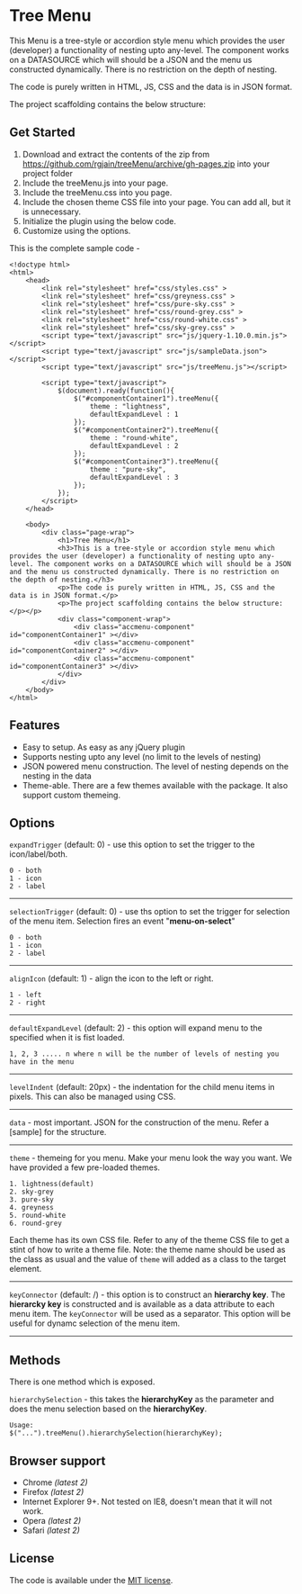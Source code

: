 # Tree Menu

This Menu is a tree-style or accordion style menu which provides the user (developer) a functionality of nesting upto any-level. The component works on a DATASOURCE which will should be a JSON and the menu us constructed dynamically. There is no restriction on the depth of nesting.

The code is purely written in HTML, JS, CSS and the data is in JSON format.

The project scaffolding contains the below structure:


## Get Started

1. Download and extract the contents of the zip from <https://github.com/rgjain/treeMenu/archive/gh-pages.zip>  into your project folder
2. Include the treeMenu.js into your page.
3. Include the treeMenu.css into you page.
4. Include the chosen theme CSS file into your page. You can add all, but it is unnecessary.
5. Initialize the plugin using the below code.
6. Customize using the options.

This is the complete sample code - 
```
<!doctype html>
<html>
	<head>
		<link rel="stylesheet" href="css/styles.css" >
		<link rel="stylesheet" href="css/greyness.css" >
		<link rel="stylesheet" href="css/pure-sky.css" >
		<link rel="stylesheet" href="css/round-grey.css" >
		<link rel="stylesheet" href="css/round-white.css" >
		<link rel="stylesheet" href="css/sky-grey.css" >
		<script type="text/javascript" src="js/jquery-1.10.0.min.js"></script>
		<script type="text/javascript" src="js/sampleData.json"></script>
		<script type="text/javascript" src="js/treeMenu.js"></script>
		
		<script type="text/javascript">
			$(document).ready(function(){
				$("#componentContainer1").treeMenu({
					theme : "lightness",
					defaultExpandLevel : 1
				});
				$("#componentContainer2").treeMenu({
					theme : "round-white",
					defaultExpandLevel : 2
				});
				$("#componentContainer3").treeMenu({
					theme : "pure-sky",
					defaultExpandLevel : 3
				});
			});
		</script>
	</head>
	
	<body>
		<div class="page-wrap">
			<h1>Tree Menu</h1>
			<h3>This is a tree-style or accordion style menu which provides the user (developer) a functionality of nesting upto any-level. The component works on a DATASOURCE which will should be a JSON and the menu us constructed dynamically. There is no restriction on the depth of nesting.</h3>
			<p>The code is purely written in HTML, JS, CSS and the data is in JSON format.</p>
			<p>The project scaffolding contains the below structure:</p></p>
			<div class="component-wrap">
				<div class="accmenu-component" id="componentContainer1" ></div>
				<div class="accmenu-component" id="componentContainer2" ></div>
				<div class="accmenu-component" id="componentContainer3" ></div>
			</div>
		</div>
	</body>
</html>
```

## Features

* Easy to setup. As easy as any jQuery plugin
* Supports nesting upto any level (no limit to the levels of nesting)
* JSON powered menu construction. The level of nesting depends on the nesting in the data
* Theme-able. There are a few themes available with the package. It also support custom themeing.


## Options

`expandTrigger` (default: 0) - use this option to set the trigger to the icon/label/both.
```
0 - both
1 - icon
2 - label
```

--------------

`selectionTrigger` (default: 0) - use ths option to set the trigger for selection of the menu item. Selection fires an event "**menu-on-select**"
```
0 - both
1 - icon
2 - label
```

-----------

`alignIcon` (default: 1) - align the icon to the left or right.
```
1 - left
2 - right
```

-----------

`defaultExpandLevel` (default: 2) - this option will expand menu to the specified when it is fist loaded. 
```
1, 2, 3 ..... n where n will be the number of levels of nesting you have in the menu
```

--------------

`levelIndent` (default: 20px) - the indentation for the child menu items in pixels. This can also be managed using CSS.

-------------

`data` - most important. JSON for the construction of the menu. Refer a [sample] for the structure.

--------------

`theme` - themeing for you menu. Make your menu look the way you want. We have provided a few pre-loaded themes.
```
1. lightness(default)
2. sky-grey
3. pure-sky
4. greyness
5. round-white
6. round-grey
```
Each theme has its own CSS file. Refer to any of the theme CSS file to get a stint of how to write a theme file. 
Note: the theme name should be used as the class as usual and the value of `theme` will added as a class to the target element.

------------

`keyConnector` (default: /) - this option is to construct an **hierarchy key**. The **hierarcky key** is constructed and is available as a data attribute to each menu item. The `keyConnector` will be used as a separator. This option will be useful for dynamc selection of the menu item.

------------


## Methods
There is one method which is exposed.

`hierarchySelection` - this takes the **hierarchyKey** as the parameter and does the menu selection based on the **hierarchyKey**.
```
Usage:
$("...").treeMenu().hierarchySelection(hierarchyKey);
```

## Browser support

* Chrome *(latest 2)*
* Firefox *(latest 2)*
* Internet Explorer 9+. Not tested on IE8, doesn't mean that it will not work.
* Opera *(latest 2)*
* Safari *(latest 2)*


## License

The code is available under the [MIT license](LICENSE.txt).
